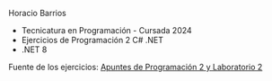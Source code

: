 Horacio Barrios
- Tecnicatura en Programación - Cursada 2024
- Ejercicios de Programación 2 C# .NET
- .NET 8

Fuente de los ejercicios:
[Apuntes de Programación 2 y Laboratorio 2](https://codeutnfra.github.io/programacion_2_laboratorio_2_apuntes/)
